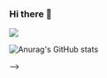 ### Hi there 👋

![](https://komarev.com/ghpvc/?username=Finsoy&color=brightgreen)

![Anurag's GitHub stats](https://github-readme-stats.vercel.app/api?username=Finsoy&show_icons=true)

<!-- **Finsoy/Finsoy** is a ✨ _special_ ✨ repository because its `README.md` (this file) appears on your GitHub profile.

Here are some ideas to get you started:

- 🔭 I’m currently working on ...
- 🌱 I’m currently learning ...
- 👯 I’m looking to collaborate on ...
- 🤔 I’m looking for help with ...
- 💬 Ask me about ...
- 📫 How to reach me: ...
- 😄 Pronouns: ...
- ⚡ Fun fact: ...
--> -->
